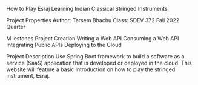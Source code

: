How to Play Esraj
Learning Indian Classical Stringed Instruments

Project Properties
Author: Tarsem Bhachu
Class: SDEV 372
Fall 2022 Quarter

Milestones
Project Creation
Writing a Web API
Consuming a Web API
Integrating Public APIs
Deploying to the Cloud

Project Description
Use Spring Boot framework to build a software as a service (SaaS) application that 
is developed or deployed in the cloud. This website will feature a basic introduction 
on how to play the stringed instrument, Esraj.
